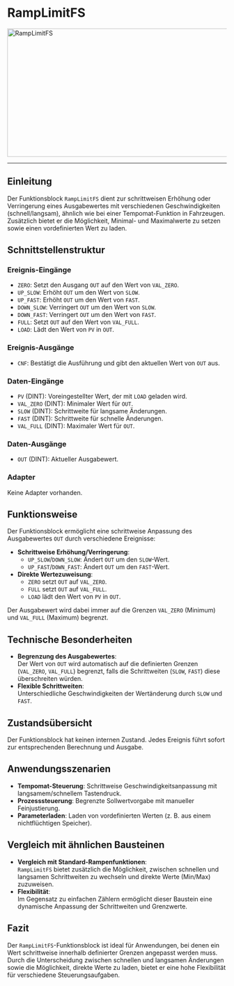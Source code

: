 # RampLimitFS

<img width="842" height="294" alt="RampLimitFS" src="https://github.com/user-attachments/assets/29d36f04-bd95-4ebf-ae98-807414c5e6b9" />

* * * * * * * * * *
## Einleitung
Der Funktionsblock `RampLimitFS` dient zur schrittweisen Erhöhung oder Verringerung eines Ausgabewertes mit verschiedenen Geschwindigkeiten (schnell/langsam), ähnlich wie bei einer Tempomat-Funktion in Fahrzeugen. Zusätzlich bietet er die Möglichkeit, Minimal- und Maximalwerte zu setzen sowie einen vordefinierten Wert zu laden.

## Schnittstellenstruktur
### **Ereignis-Eingänge**
- `ZERO`: Setzt den Ausgang `OUT` auf den Wert von `VAL_ZERO`.
- `UP_SLOW`: Erhöht `OUT` um den Wert von `SLOW`.
- `UP_FAST`: Erhöht `OUT` um den Wert von `FAST`.
- `DOWN_SLOW`: Verringert `OUT` um den Wert von `SLOW`.
- `DOWN_FAST`: Verringert `OUT` um den Wert von `FAST`.
- `FULL`: Setzt `OUT` auf den Wert von `VAL_FULL`.
- `LOAD`: Lädt den Wert von `PV` in `OUT`.

### **Ereignis-Ausgänge**
- `CNF`: Bestätigt die Ausführung und gibt den aktuellen Wert von `OUT` aus.

### **Daten-Eingänge**
- `PV` (DINT): Voreingestellter Wert, der mit `LOAD` geladen wird.
- `VAL_ZERO` (DINT): Minimaler Wert für `OUT`.
- `SLOW` (DINT): Schrittweite für langsame Änderungen.
- `FAST` (DINT): Schrittweite für schnelle Änderungen.
- `VAL_FULL` (DINT): Maximaler Wert für `OUT`.

### **Daten-Ausgänge**
- `OUT` (DINT): Aktueller Ausgabewert.

### **Adapter**
Keine Adapter vorhanden.

## Funktionsweise
Der Funktionsblock ermöglicht eine schrittweise Anpassung des Ausgabewertes `OUT` durch verschiedene Ereignisse:
- **Schrittweise Erhöhung/Verringerung**:  
  - `UP_SLOW`/`DOWN_SLOW`: Ändert `OUT` um den `SLOW`-Wert.
  - `UP_FAST`/`DOWN_FAST`: Ändert `OUT` um den `FAST`-Wert.
- **Direkte Wertezuweisung**:  
  - `ZERO` setzt `OUT` auf `VAL_ZERO`.  
  - `FULL` setzt `OUT` auf `VAL_FULL`.  
  - `LOAD` lädt den Wert von `PV` in `OUT`.  

Der Ausgabewert wird dabei immer auf die Grenzen `VAL_ZERO` (Minimum) und `VAL_FULL` (Maximum) begrenzt.

## Technische Besonderheiten
- **Begrenzung des Ausgabewertes**:  
  Der Wert von `OUT` wird automatisch auf die definierten Grenzen (`VAL_ZERO`, `VAL_FULL`) begrenzt, falls die Schrittweiten (`SLOW`, `FAST`) diese überschreiten würden.  
- **Flexible Schrittweiten**:  
  Unterschiedliche Geschwindigkeiten der Wertänderung durch `SLOW` und `FAST`.  

## Zustandsübersicht
Der Funktionsblock hat keinen internen Zustand. Jedes Ereignis führt sofort zur entsprechenden Berechnung und Ausgabe.

## Anwendungsszenarien
- **Tempomat-Steuerung**: Schrittweise Geschwindigkeitsanpassung mit langsamem/schnellem Tastendruck.  
- **Prozesssteuerung**: Begrenzte Sollwertvorgabe mit manueller Feinjustierung.  
- **Parameterladen**: Laden von vordefinierten Werten (z. B. aus einem nichtflüchtigen Speicher).  

## Vergleich mit ähnlichen Bausteinen
- **Vergleich mit Standard-Rampenfunktionen**:  
  `RampLimitFS` bietet zusätzlich die Möglichkeit, zwischen schnellen und langsamen Schrittweiten zu wechseln und direkte Werte (Min/Max) zuzuweisen.  
- **Flexibilität**:  
  Im Gegensatz zu einfachen Zählern ermöglicht dieser Baustein eine dynamische Anpassung der Schrittweiten und Grenzwerte.  

## Fazit
Der `RampLimitFS`-Funktionsblock ist ideal für Anwendungen, bei denen ein Wert schrittweise innerhalb definierter Grenzen angepasst werden muss. Durch die Unterscheidung zwischen schnellen und langsamen Änderungen sowie die Möglichkeit, direkte Werte zu laden, bietet er eine hohe Flexibilität für verschiedene Steuerungsaufgaben.
